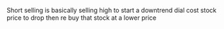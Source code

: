 Short selling is basically selling high to start a downtrend dial cost stock price to drop then re buy that stock at a lower price
